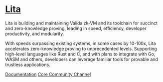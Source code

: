# [Lita](https://www.lita.foundation/)

Lita is building and maintaining Valida zk-VM and its toolchain for succinct and zero-knowledge proving, leading in speed, efficiency, developer productivity, and modularity.

With speeds surpassing existing systems, in some cases by 10-100x, Lita accelerates zero-knowledge proving to unprecedented levels. Supporting high-level languages like Rust and C, and with plans to integrate with Go, WASM and others, developers can leverage familiar tools for provable and trustless applications.

[Documentation](https://lita.gitbook.io/lita-documentation)
[Core Community Channel](https://t.me/+KLjUr_cUGZgzN2E1)
